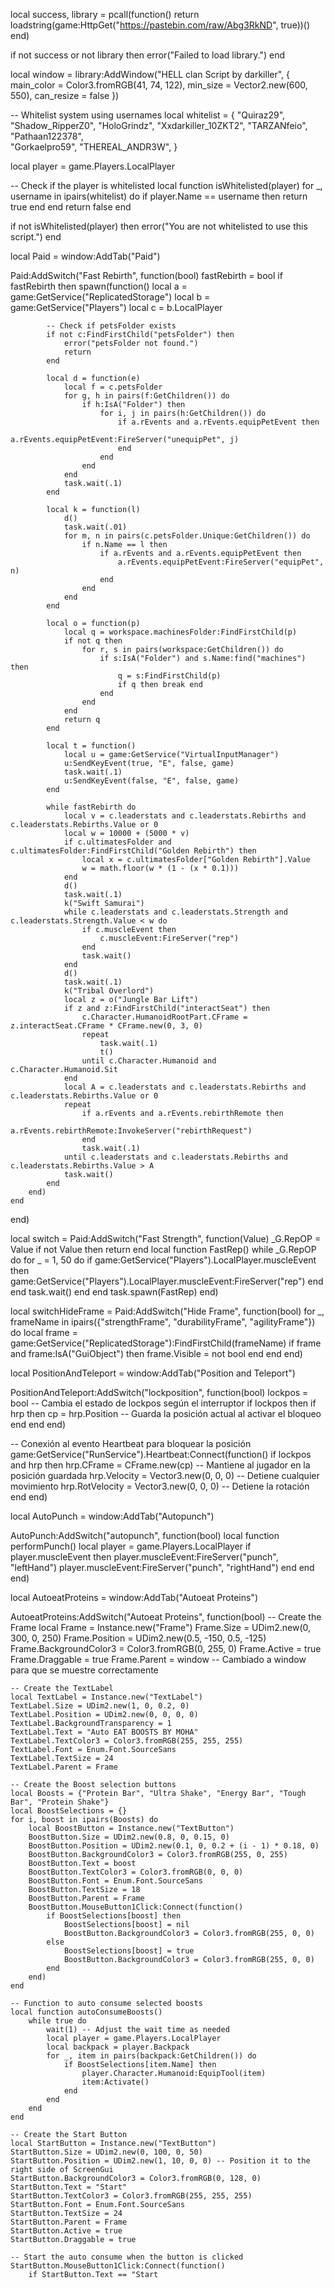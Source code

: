 local success, library = pcall(function()
    return loadstring(game:HttpGet("https://pastebin.com/raw/Abg3RkND", true))()
end)

if not success or not library then
    error("Failed to load library.")
end

local window = library:AddWindow("HELL clan Script by darkiller", { main_color = Color3.fromRGB(41, 74, 122), min_size = Vector2.new(600, 550), can_resize = false })

-- Whitelist system using usernames
local whitelist = {
    "Quiraz29", 
    "Shadow_RipperZ0",
    "HoloGrindz",
    "Xxdarkiller_10ZKT2",
    "TARZANfeio",
    "Pathaan122378",    
    "Gorkaelpro59",
    "THEREAL_ANDR3W",
}

local player = game.Players.LocalPlayer

-- Check if the player is whitelisted
local function isWhitelisted(player)
    for _, username in ipairs(whitelist) do
        if player.Name == username then
            return true
        end
    end
    return false
end

if not isWhitelisted(player) then
    error("You are not whitelisted to use this script.")
end

local Paid = window:AddTab("Paid")

Paid:AddSwitch("Fast Rebirth", function(bool)
    fastRebirth = bool
    if fastRebirth then
        spawn(function()
            local a = game:GetService("ReplicatedStorage")
            local b = game:GetService("Players")
            local c = b.LocalPlayer
            
            -- Check if petsFolder exists
            if not c:FindFirstChild("petsFolder") then
                error("petsFolder not found.")
                return
            end
            
            local d = function(e)
                local f = c.petsFolder
                for g, h in pairs(f:GetChildren()) do
                    if h:IsA("Folder") then
                        for i, j in pairs(h:GetChildren()) do
                            if a.rEvents and a.rEvents.equipPetEvent then
                                a.rEvents.equipPetEvent:FireServer("unequipPet", j)
                            end
                        end
                    end
                end
                task.wait(.1)
            end
            
            local k = function(l)
                d()
                task.wait(.01)
                for m, n in pairs(c.petsFolder.Unique:GetChildren()) do
                    if n.Name == l then
                        if a.rEvents and a.rEvents.equipPetEvent then
                            a.rEvents.equipPetEvent:FireServer("equipPet", n)
                        end
                    end
                end
            end
            
            local o = function(p)
                local q = workspace.machinesFolder:FindFirstChild(p)
                if not q then
                    for r, s in pairs(workspace:GetChildren()) do
                        if s:IsA("Folder") and s.Name:find("machines") then
                            q = s:FindFirstChild(p)
                            if q then break end
                        end
                    end
                end
                return q
            end
            
            local t = function()
                local u = game:GetService("VirtualInputManager")
                u:SendKeyEvent(true, "E", false, game)
                task.wait(.1)
                u:SendKeyEvent(false, "E", false, game)
            end
            
            while fastRebirth do
                local v = c.leaderstats and c.leaderstats.Rebirths and c.leaderstats.Rebirths.Value or 0
                local w = 10000 + (5000 * v)
                if c.ultimatesFolder and c.ultimatesFolder:FindFirstChild("Golden Rebirth") then
                    local x = c.ultimatesFolder["Golden Rebirth"].Value
                    w = math.floor(w * (1 - (x * 0.1)))
                end
                d()
                task.wait(.1)
                k("Swift Samurai")
                while c.leaderstats and c.leaderstats.Strength and c.leaderstats.Strength.Value < w do
                    if c.muscleEvent then
                        c.muscleEvent:FireServer("rep")
                    end
                    task.wait()
                end
                d()
                task.wait(.1)
                k("Tribal Overlord")
                local z = o("Jungle Bar Lift")
                if z and z:FindFirstChild("interactSeat") then
                    c.Character.HumanoidRootPart.CFrame = z.interactSeat.CFrame * CFrame.new(0, 3, 0)
                    repeat
                        task.wait(.1)
                        t()
                    until c.Character.Humanoid and c.Character.Humanoid.Sit
                end
                local A = c.leaderstats and c.leaderstats.Rebirths and c.leaderstats.Rebirths.Value or 0
                repeat
                    if a.rEvents and a.rEvents.rebirthRemote then
                        a.rEvents.rebirthRemote:InvokeServer("rebirthRequest")
                    end
                    task.wait(.1)
                until c.leaderstats and c.leaderstats.Rebirths and c.leaderstats.Rebirths.Value > A
                task.wait()
            end
        end)
    end
end)

local switch = Paid:AddSwitch("Fast Strength", function(Value)
    _G.RepOP = Value
    if not Value then return end
    local function FastRep()
        while _G.RepOP do
            for _ = 1, 50 do
                if game:GetService("Players").LocalPlayer.muscleEvent then
                    game:GetService("Players").LocalPlayer.muscleEvent:FireServer("rep")
                end
            end
            task.wait()
        end
    end
    task.spawn(FastRep)
end)

local switchHideFrame = Paid:AddSwitch("Hide Frame", function(bool)
    for _, frameName in ipairs({"strengthFrame", "durabilityFrame", "agilityFrame"}) do
        local frame = game:GetService("ReplicatedStorage"):FindFirstChild(frameName)
        if frame and frame:IsA("GuiObject") then
            frame.Visible = not bool
        end
    end
end)

local PositionAndTeleport = window:AddTab("Position and Teleport")

PositionAndTeleport:AddSwitch("lockposition", function(bool)
    lockpos = bool  -- Cambia el estado de lockpos según el interruptor
    if lockpos then
        if hrp then
            cp = hrp.Position  -- Guarda la posición actual al activar el bloqueo
        end
    end
end)

-- Conexión al evento Heartbeat para bloquear la posición
game:GetService("RunService").Heartbeat:Connect(function()
    if lockpos and hrp then
        hrp.CFrame = CFrame.new(cp)  -- Mantiene al jugador en la posición guardada
        hrp.Velocity = Vector3.new(0, 0, 0)  -- Detiene cualquier movimiento
        hrp.RotVelocity = Vector3.new(0, 0, 0)  -- Detiene la rotación
    end
end)

local AutoPunch = window:AddTab("Autopunch")

AutoPunch:AddSwitch("autopunch", function(bool)
    local function performPunch()
        local player = game.Players.LocalPlayer
        if player.muscleEvent then
            player.muscleEvent:FireServer("punch", "leftHand")
            player.muscleEvent:FireServer("punch", "rightHand")
        end
    end
end)

local AutoeatProteins = window:AddTab("Autoeat Proteins")

AutoeatProteins:AddSwitch("Autoeat Proteins", function(bool)
    -- Create the Frame
    local Frame = Instance.new("Frame")
    Frame.Size = UDim2.new(0, 300, 0, 250)
    Frame.Position = UDim2.new(0.5, -150, 0.5, -125)
    Frame.BackgroundColor3 = Color3.fromRGB(0, 255, 0)
    Frame.Active = true
    Frame.Draggable = true
    Frame.Parent = window -- Cambiado a window para que se muestre correctamente

    -- Create the TextLabel
    local TextLabel = Instance.new("TextLabel")
    TextLabel.Size = UDim2.new(1, 0, 0.2, 0)
    TextLabel.Position = UDim2.new(0, 0, 0, 0)
    TextLabel.BackgroundTransparency = 1
    TextLabel.Text = "Auto EAT BOOSTS BY MOHA"
    TextLabel.TextColor3 = Color3.fromRGB(255, 255, 255)
    TextLabel.Font = Enum.Font.SourceSans
    TextLabel.TextSize = 24
    TextLabel.Parent = Frame

    -- Create the Boost selection buttons
    local Boosts = {"Protein Bar", "Ultra Shake", "Energy Bar", "Tough Bar", "Protein Shake"}
    local BoostSelections = {}
    for i, boost in ipairs(Boosts) do
        local BoostButton = Instance.new("TextButton")
        BoostButton.Size = UDim2.new(0.8, 0, 0.15, 0)
        BoostButton.Position = UDim2.new(0.1, 0, 0.2 + (i - 1) * 0.18, 0)
        BoostButton.BackgroundColor3 = Color3.fromRGB(255, 0, 255)
        BoostButton.Text = boost
        BoostButton.TextColor3 = Color3.fromRGB(0, 0, 0)
        BoostButton.Font = Enum.Font.SourceSans
        BoostButton.TextSize = 18
        BoostButton.Parent = Frame
        BoostButton.MouseButton1Click:Connect(function()
            if BoostSelections[boost] then
                BoostSelections[boost] = nil
                BoostButton.BackgroundColor3 = Color3.fromRGB(255, 0, 0)
            else
                BoostSelections[boost] = true
                BoostButton.BackgroundColor3 = Color3.fromRGB(255, 0, 0)
            end
        end)
    end

    -- Function to auto consume selected boosts
    local function autoConsumeBoosts()
        while true do
            wait(1) -- Adjust the wait time as needed
            local player = game.Players.LocalPlayer
            local backpack = player.Backpack
            for _, item in pairs(backpack:GetChildren()) do
                if BoostSelections[item.Name] then
                    player.Character.Humanoid:EquipTool(item)
                    item:Activate()
                end
            end
        end
    end

    -- Create the Start Button
    local StartButton = Instance.new("TextButton")
    StartButton.Size = UDim2.new(0, 100, 0, 50)
    StartButton.Position = UDim2.new(1, 10, 0, 0) -- Position it to the right side of ScreenGui
    StartButton.BackgroundColor3 = Color3.fromRGB(0, 128, 0)
    StartButton.Text = "Start"
    StartButton.TextColor3 = Color3.fromRGB(255, 255, 255)
    StartButton.Font = Enum.Font.SourceSans
    StartButton.TextSize = 24
    StartButton.Parent = Frame
    StartButton.Active = true
    StartButton.Draggable = true

    -- Start the auto consume when the button is clicked
    StartButton.MouseButton1Click:Connect(function()
        if StartButton.Text == "Start

